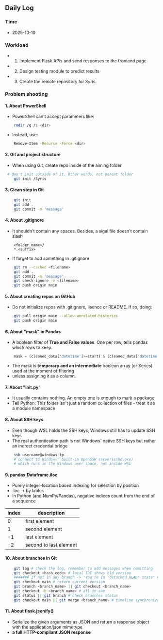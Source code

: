## Daily Log
### Time
- 2025-10-10

### Workload
- 1. Implement Flask APIs and send responses to the frontend page
- 2. Design testing module to predict results
- 3. Create the remote repository for Syris

### Problem shooting
#### 1. About PowerShell
- PowerShell can't accept parameters like:
```bash
    rmdir /q /s <dir>
```
- Instead, use:
```bash
    Remove-Item -Recurse -Force <dir>
```

#### 2. Git and project structure
- When using Git, create repo inside of the aiming folder
```bash
 # don't init outside of it. Other words, not parent folder
    git init /Syris
```

#### 3. Clean step in Git
```bash
    git init
    git add .
    git commit -m 'message'
```
#### 4. About .gitignore
- It shouldn't contain any spaces. Besides, a sigal file doesn't contain slash
```
    <folder_name>/
    *.<suffix>
```
- If forget to add something in .gitignore
```bash
    git rm --cached <filename>
    git add .
    git commit -m 'message'
    git check-ignore -v <filename>
    git push origin main
```

#### 5. About creating repos on GitHub
- Do not initialize repos with .gitignore, lisence or README. If so, doing:
```bash
    git pull origin main --allow-unrelated-histories
    git push origin main
```

#### 6. About "mask" in Pandas
- A boolean filter of **True and False values**. One per row, tells pandas which rows to keep.
```python
    mask = (cleaned_data['datetime']>=start) & (cleaned_data['datetime']<end)
```
- The mask is **temporary and an intermediate** boolean array (or Series) used at the moment of filtering
- unless assigning it as a column.

#### 7. About "__init__.py"
- It usually contains nothing. An empty one is enough to mark a package.
- Tell Python: This folder isn't just a random collection of files - treat it as a module namespace

#### 8. About SSH keys
- Even though WSL holds the SSH keys, Windows still has to update SSH keys.
- The real authentication path is not Windows' native SSH keys but rather an indrect credential bridge
```bash
    ssh username@windows-ip
    # connect to Windows' built-in OpenSSH server(sshd.exe)
    # which runs in the Windows user space, not inside WSL
```

#### 9. pandas.Dataframe.iloc
- Purely integer-location based indexing for selection by position
- .loc -> by lables
- In Python (and NumPy/Pandas), negative indices count from the end of a sequence

| index | description |
|-------|-------------|
| 0 | first element |
| 1 | second element |
| -1 | last element |
| -2 | second to last element | 

#### 10. About branches in Git
```bash
    git log # check the log, remember to add messages when comitting
    git checkout <hash_code> # local IDE shows old version
    ####### If not in any branch -> "You're in 'detached HEAD' state" ########
    git checkout main # return current version
    git branch <branch_name> || git checkout <branch_name>
    git checkout -b <branch_name> # all-in-one
    git status || git branch # check branches status
    git checkout main || git merge <branch_name> # timeline synchronization
```

#### 11. About flask.jsonify()
- Serialize the given arguments as JSON and return a response object with the application/json mimetype
- **a full HTTP-compliant JSON response**